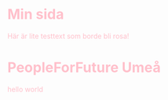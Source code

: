 <style>
  * {
    color: pink !important;
  }
</style>

<h1>Min sida</h1>
<p>Här är lite testtext som borde bli rosa!</p>


# PeopleForFuture Umeå
hello world
